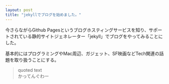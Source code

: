 ```yaml
---
layout: post
title: "jekyllでブログを始めました。"
---
```


今さらながらGithub Pagesというブログホスティングサービスを知り、サポートされている静的サイトジェネレーター「jekyll」でブログをやってみることにした。  

基本的にはプログラミングやMac周辺、ガジェット、SF映画などTech関連の話題を取り扱うことにする。  

> quoted text  
> かってんぐわー
